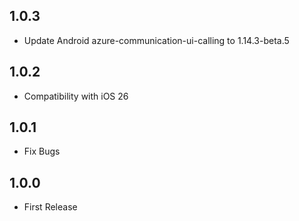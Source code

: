 ## 1.0.3
- Update Android azure-communication-ui-calling to 1.14.3-beta.5

## 1.0.2
- Compatibility with iOS 26

## 1.0.1
- Fix Bugs

## 1.0.0
- First Release
